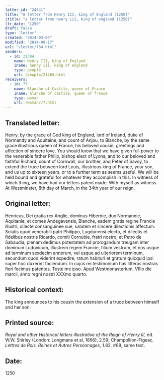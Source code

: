 ```yaml
---
letter_id: "24441"
title: "A letter from Henry III, king of England (1250)"
ititle: "a letter from henry iii, king of england (1250)"
ltr_date: "1250"
draft: false
type: "letter"
created: "2014-03-04"
modified: "2014-09-17"
url: "/letter/734.html"
senders:
  - id: 21384
    name: Henry III, king of England
    iname: henry iii, king of england
    type: people
    url: /people/21384.html
receivers:
  - id: 77
    name: Blanche of Castile, queen of France
    iname: blanche of castile, queen of france
    type: woman
    url: /woman/77.html
---
```

<h2> Translated letter:</h2>Henry, by the grace of God king of England, lord of Ireland, duke of Normandy and Aquitaine, and count of Anjou, to Blanche, by the same grace illustrious queen of France, his beloved cousin, greetings and affection of sincere love.
You should know that we have given full power to the venerable father Philip, bishop elect of Lyons, and to our beloved and faithful Richard, count of Cornwall, our brother, and Peter of Savoy, to extend the truce between lord Louis, illustrious king of France, your son, and us up to sixteen years, or to a further term as seems useful.  We will be held bound and grateful for whatever they accomplish in this.
In witness of which thing, we have had our letters patent made.
With myself as witness.  At Westminster, 8th day of March, in the 34th year of our reign.
<h2 class="mt-4"> Original letter:</h2>Henricus, Dei gratia rex Anglie, dominus Hibernie, dux Normannie, Aquitanie, et comes Andegavensis, Blanche, eadem gratia regine Francie illustri, dilecte consanguinee sue, salutem et sincere dilectionis affectum.
Sciatis quod venerabili patri Philippo, Lugdunensi electo, et dilectis et fidelibus nostris Ricardo, comiti Cornubie, fratri nostro, et Petro de Sabaudia, plenam dedimus potestatem ad prorogandum treugam inter dominum Ludovicum, illustrem regem Francie, filium vestrum, et nos usque ad terminum sexdecim annorum, vel usque ad ulteriorem terminum, secundum quod viderint expedire; ratum habituri et gratum quicquid ipsi super hoc duxerint faciendum.  In cujus rei testimonium has litteras nostras fieri fecimus patentes.  Teste me ipso.
Apud Westmonasterium, VIIIo die marcii, anno regni nostri XXXmo quarto.
<h2 class="mt-4"> Historical context:</h2>The king announces to his cousin the extension of a truce between himself and her son.
<h2 class="mt-4"> Printed source:</h2><p><em>Royal and other Historical letters illustrative of the Reign of Henry III,</em> ed. W.W. Shirley (London: Longmans et al, 1866), 2.59; Champollion-Figeac, <em>Lettres de Rois, Reines et Autres Personnages</em>, 1.82, #68, same text.</p><h2 class="mt-4"> Date:</h2>1250